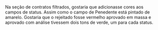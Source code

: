 Na seção de contratos filtrados, gostaria que adicionasse cores  aos campos de status. Assim como o campo de Penedente está pintado de amarelo.
Gostaria que o rejeitado fosse vermelho
aprovado em massa e aprovado com análise tivessem dois tons de verde, um para cada status.